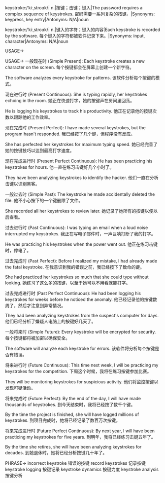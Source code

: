 keystroke:/ˈkiːˌstroʊk/| n.|按键；击键；键入|The password requires a complex sequence of keystrokes.  密码需要一系列复杂的按键。|Synonyms: keypress, key entry|Antonyms: N/A|noun

keystroke:/ˈkiːˌstroʊk/| n.|键入的字符；键入的内容|Each keystroke is recorded by the software.  每个键入的字符都被软件记录下来。|Synonyms: input, character|Antonyms: N/A|noun


USAGE->

USAGE->
一般现在时 (Simple Present):
Each keystroke creates a new character on the screen. 每个按键都会在屏幕上创建一个新字符。

The software analyzes every keystroke for patterns. 该软件分析每个按键的模式。


现在进行时 (Present Continuous):
She is typing rapidly, her keystrokes echoing in the room. 她正在快速打字，她的按键声在房间里回荡。

He is logging his keystrokes to track his productivity. 他正在记录他的按键次数以跟踪他的工作效率。


现在完成时 (Present Perfect):
I have made several keystrokes, but the program hasn't responded. 我已经按了几个键，但程序没有反应。

She has perfected her keystrokes for maximum typing speed. 她已经完善了她的按键技巧以达到最高打字速度。


现在完成进行时 (Present Perfect Continuous):
He has been practicing his keystrokes for hours. 他一直在练习击键好几个小时了。

They have been analyzing keystrokes to identify the hacker. 他们一直在分析击键以识别黑客。


一般过去时 (Simple Past):
The keystroke he made accidentally deleted the file. 他不小心按下的一个键删除了文件。

She recorded all her keystrokes to review later. 她记录了她所有的按键以便以后查看。


过去进行时 (Past Continuous):
I was typing an email when a loud noise interrupted my keystrokes. 我正在写电子邮件时，一声巨响打断了我的打字。

He was practicing his keystrokes when the power went out. 他正在练习击键时，停电了。


过去完成时 (Past Perfect):
Before I realized my mistake, I had already made the fatal keystroke. 在我意识到我的错误之前，我已经按下了致命的键。

She had practiced her keystrokes so much that she could type without looking. 她练习了这么多的按键，以至于她可以不用看就能打字。


过去完成进行时 (Past Perfect Continuous):
He had been logging his keystrokes for weeks before he noticed the anomaly. 他已经记录他的按键数周了，然后才注意到异常情况。

They had been analyzing keystrokes from the suspect's computer for days. 他们已经分析了嫌疑人电脑上的按键好几天了。


一般将来时 (Simple Future):
Every keystroke will be encrypted for security. 每个按键都将被加密以确保安全。

The software will analyze each keystroke for errors. 该软件将分析每个按键是否有错误。


将来进行时 (Future Continuous):
This time next week, I will be practicing my keystrokes for the competition. 下周这个时候，我将在练习按键参加比赛。

They will be monitoring keystrokes for suspicious activity. 他们将监控按键以发现可疑活动。


将来完成时 (Future Perfect):
By the end of the day, I will have made thousands of keystrokes. 到今天结束时，我将已经按了数千个键。

By the time the project is finished, she will have logged millions of keystrokes. 到项目完成时，她将已经记录了数百万次按键。


将来完成进行时 (Future Perfect Continuous):
By next year, I will have been practicing my keystrokes for five years. 到明年，我将已经练习击键五年了。

By the time she retires, she will have been analyzing keystrokes for decades. 到她退休时，她将已经分析按键几十年了。



PHRASE->
incorrect keystroke 错误的按键
record keystrokes 记录按键
keystroke logging 按键记录
keystroke dynamics 按键力度
keystroke analysis 按键分析
